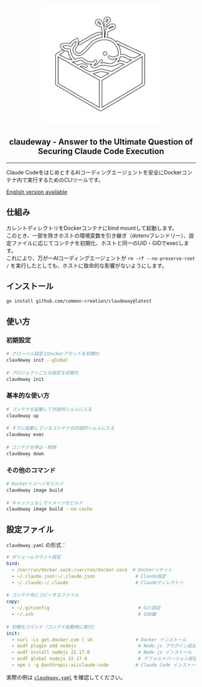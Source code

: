 <p align="center">
  <img width="320" src="./assets/claudeway_logo.png" />
</p>
<h2 align="center">
  claudeway - Answer to the Ultimate Question of Securing Claude Code Execution
</h2>

----

Claude CodeをはじめとするAIコーディングエージェントを安全にDockerコンテナ内で実行するためのCLIツールです。

[English version available](README.en.md)

## 仕組み

カレントディレクトリをDockerコンテナにbind mountして起動します。  
このとき、一部を除きホストの環境変数を引き継ぎ（dotenvフレンドリー）、設定ファイルに応じてコンテナを初期化、ホストと同一のUID・GIDでexecします。  
これにより、万が一AIコーディングエージェントが `rm -rf --no-preserve-root /` を実行したとしても、ホストに致命的な影響がないようにします。

## インストール

```bash
go install github.com/common-creation/claudeway@latest
```

## 使い方

### 初期設定

```bash
# グローバル設定とDockerアセットを初期化
claudeway init --global

# プロジェクトごとの設定を初期化
claudeway init
```

### 基本的な使い方

```bash
# コンテナを起動して対話的シェルに入る
claudeway up

# すでに起動しているコンテナの対話的シェルに入る
claudeway exec

# コンテナを停止・削除
claudeway down
```

### その他のコマンド

```bash
# Dockerイメージをビルド
claudeway image build

# キャッシュなしでイメージをビルド
claudeway image build --no-cache
```

## 設定ファイル

`claudeway.yaml` の形式：

```yaml
# ボリュームマウント設定
bind:
  - /var/run/docker.sock:/var/run/docker.sock  # Dockerソケット
  - ~/.claude.json:~/.claude.json               # Claude設定
  - ~/.claude:~/.claude                         # Claudeディレクトリ

# コンテナ内にコピーするファイル
copy:
  - ~/.gitconfig                                 # Git設定
  - ~/.ssh                                       # SSH鍵

# 初期化コマンド（コンテナ起動時に実行）
init:
  - curl -Ls get.docker.com | sh                # Docker インストール
  - asdf plugin add nodejs                       # Node.js プラグイン追加
  - asdf install nodejs 22.17.0                  # Node.js インストール
  - asdf global nodejs 22.17.0                   # デフォルトバージョン設定
  - npm i -g @anthropic-ai/claude-code          # Claude Code インストール
```

実際の例は [`claudeway.yaml`](./claudeway.yaml) を確認してください。
